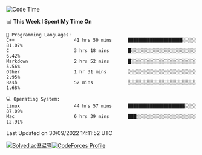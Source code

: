 
<!--START_SECTION:waka-->
![Code Time](http://img.shields.io/badge/Code%20Time-2%2C028%20hrs%2025%20mins-blue)

📊 **This Week I Spent My Time On** 

```text
💬 Programming Languages: 
C++                      41 hrs 50 mins      ████████████████████░░░░░   81.07% 
C                        3 hrs 18 mins       █░░░░░░░░░░░░░░░░░░░░░░░░   6.42% 
Markdown                 2 hrs 52 mins       █░░░░░░░░░░░░░░░░░░░░░░░░   5.56% 
Other                    1 hr 31 mins        ░░░░░░░░░░░░░░░░░░░░░░░░░   2.95% 
Bash                     52 mins             ░░░░░░░░░░░░░░░░░░░░░░░░░   1.68%

💻 Operating System: 
Linux                    44 hrs 57 mins      █████████████████████░░░░   87.09% 
Mac                      6 hrs 39 mins       ███░░░░░░░░░░░░░░░░░░░░░░   12.91%

```


 Last Updated on 30/09/2022 14:11:52 UTC
<!--END_SECTION:waka-->
[![Solved.ac프로필](http://mazassumnida.wtf/api/generate_badge?boj=hckim96)](https://solved.ac/hckim96)[![CodeForces Profile](https://cf.leed.at?id=hckim96)](https://codeforces.com/profile/hckim96)
